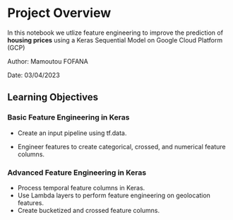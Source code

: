 # Project Overview 

In this notebook we utlize feature engineering to improve the prediction of **housing prices** using a Keras Sequential Model on Google Cloud Platform (GCP)


Author: Mamoutou FOFANA

Date: 03/04/2023

## Learning Objectives
	

### Basic Feature Engineering in Keras

- Create an input pipeline using tf.data.

- Engineer features to create categorical, crossed, and numerical feature columns.


### Advanced Feature Engineering in Keras

- Process temporal feature columns in Keras.
- Use Lambda layers to perform feature engineering on geolocation features.
- Create bucketized and crossed feature columns.